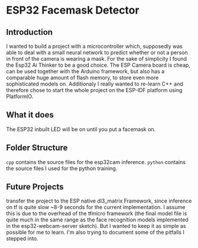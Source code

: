 # ESP32 Facemask Detector

## Introduction
I wanted to build a project with a microcontroller which, supposedly was able to
deal with a small neural network to predict whether or not a person in front of
the camera is wearing a mask.
For the sake of simplicity I found the Esp32 Ai Thinker to be a good choice.
The ESP Camera board is cheap, can be used together with the Arduino framework,
but also has a comparable huge amount of flash memory, to store even more sophisticated
models on. Additionaly I really wanted to re-learn C++ and therefore chose to start
the whole project on the ESP-IDF platform using PlatformIO.

## What it does
The ESP32 inbuilt LED will be on until you put a facemask on.

## Folder Structure
<code>cpp</code> contains the source files for the esp32cam inference.
<code>python</code> contains the source files I used for the python training.

## Future Projects
transfer the project to the ESP native dl3_matrix Framework,
since inference on tf is quite slow ~8-9 seconds for the current implementation.
I assume this is due to the overhead of the tfmicro framework
(the final model file is quite much in the same range as the face recognition models
implemented in the esp32-webcam-server sketch). But I wanted to keep it as simple
as possible for me to learn. I'm also trying to document some of the pitfalls I
stepped into.
